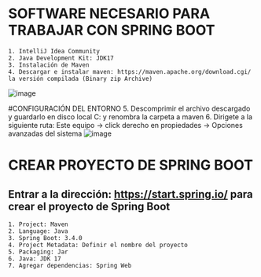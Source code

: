 # SOFTWARE NECESARIO PARA TRABAJAR CON SPRING BOOT
	1. IntelliJ Idea Community
	2. Java Development Kit: JDK17
	3. Instalación de Maven
 	4. Descargar e instalar maven: https://maven.apache.org/download.cgi/ la versión compilada (Binary zip Archive)
  ![image](https://github.com/user-attachments/assets/837eb2f7-edbf-492f-8108-2711900008df)

  #CONFIGURACIÓN DEL ENTORNO
  	5. Descomprimir el archivo descargado y guardarlo en disco local C: y renombra la carpeta a maven
   	6. Dirigete a la siguiente ruta: Este equipo -> click derecho en propiedades -> Opciones avanzadas del sistema
![image](https://github.com/user-attachments/assets/3cb371ad-d254-4d05-96ea-3433dbcc5307)



# CREAR PROYECTO DE SPRING BOOT
## Entrar a la dirección: https://start.spring.io/ para crear el proyecto de Spring Boot
	1. Project: Maven
	2. Language: Java
	3. Spring Boot: 3.4.0
	4. Project Metadata: Definir el nombre del proyecto
	5. Packaging: Jar
	6. Java: JDK 17
	7. Agregar dependencias: Spring Web
